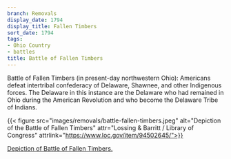 ```yaml
---
branch: Removals
display_date: 1794
display_title: Fallen Timbers
sort_date: 1794
tags:
- Ohio Country
- battles
title: Battle of Fallen Timbers
---
```


Battle of Fallen Timbers (in present-day northwestern Ohio): Americans defeat intertribal confederacy of Delaware, Shawnee, and other Indigenous forces. The Delaware in this instance are the Delaware who had remained in Ohio during the American Revolution and who become the Delaware Tribe of Indians.

{{< figure src="images/removals/battle-fallen-timbers.jpeg" alt="Depiction of the Battle of Fallen Timbers" attr="Lossing & Barritt / Library of Congress" attrlink="https://www.loc.gov/item/94502645/">}}

[Depiction of Battle of Fallen Timbers.](https://commons.wikimedia.org/wiki/File:Fallen_timbers.jpg#/media/File:Fallen_timbers.jpg)
